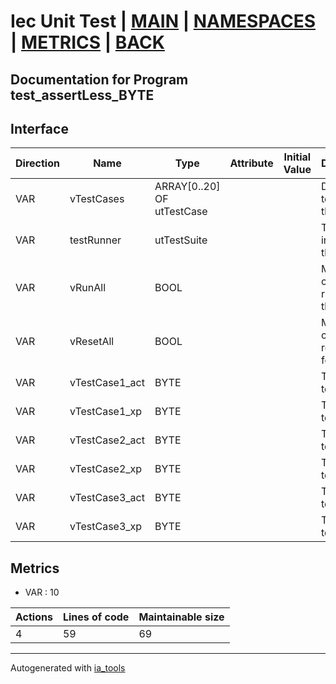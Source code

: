 # Iec Unit Test | [MAIN] | [NAMESPACES] | [METRICS] | [BACK]  

## Documentation for Program test_assertLess_BYTE  

## Interface  

| Direction | Name | Type | Attribute | Initial Value | Documentation |
| --------- | ---- | ---- | --------- | ------------- | ------------- |
| VAR | vTestCases | ARRAY[0..20] OF utTestCase |  |  | Definition of all test cases for this POU |  
| VAR | testRunner | utTestSuite |  |  | Test Suite fb instance to run the tests |  
| VAR | vRunAll | BOOL |  |  | Manual command to run all tests for this POU |  
| VAR | vResetAll | BOOL |  |  | Manual command to reset all tests for this POU |  
| VAR | vTestCase1_act | BYTE |  |  | Test data 1 of test case 1 |  
| VAR | vTestCase1_xp | BYTE |  |  | Test data 2 of test case 1 |  
| VAR | vTestCase2_act | BYTE |  |  | Test data 1 of test case 2 |  
| VAR | vTestCase2_xp | BYTE |  |  | Test data 2 of test case 2 |  
| VAR | vTestCase3_act | BYTE |  |  | Test data 1 of test case 3 |  
| VAR | vTestCase3_xp | BYTE |  |  | Test data 2 of test case 3 |  


## Metrics  

- VAR : 10

| Actions | Lines of code | Maintainable size |
| ------- | ------------- | ----------------- |
| 4 | 59 | 69 |

---
Autogenerated with [ia_tools](https://github.com/tkucic/ia_tools)  

[MAIN]: ../../../../index.md
[NAMESPACES]: ../../nsList.md
[METRICS]: ../../../metrics.md
[BACK]: ../nsMain.md
